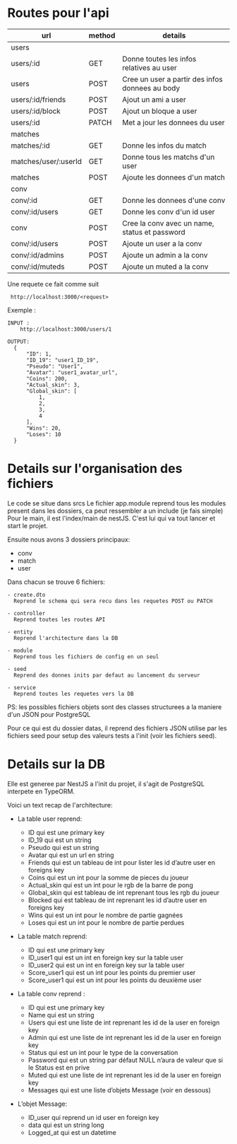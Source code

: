 # Routes pour l'api

|url                   |method  |details                                          |
|----------------------|--------|-------------------------------------------------|
|users                 |        |                                                 |
|users/:id             | GET    | Donne toutes les infos relatives au user        |
|users                 | POST   | Cree un user a partir des infos donnees au body |
|users/:id/friends     | POST   | Ajout un ami a user                             |
|users/:id/block       | POST   | Ajout un bloque a user                          |
|users/:id             | PATCH  | Met a jour les donnees du user                  |
|matches               |        |                                                 |
|matches/:id           | GET    | Donne les infos du match                        |
|matches/user/:userId  | GET    | Donne tous les matchs d'un user                 |
|matches               | POST   | Ajoute les donnees d'un match                   |
|conv                  |        |                                                 |
|conv/:id              | GET    | Donne les donnees d'une conv                    |
|conv/:id/users        | GET    | Donne les conv d'un id user                     |
|conv                  | POST   | Cree la conv avec un name, status et password   |
|conv/:id/users        | POST   | Ajoute un user a la conv                        |
|conv/:id/admins       | POST   | Ajoute un admin a la conv                       |
|conv/:id/muteds       | POST   | Ajoute un muted a la conv                       |

Une requete ce fait comme suit
```url
 http://localhost:3000/<request>
```

Exemple :
```
INPUT :
    http://localhost:3000/users/1

OUTPUT:
  {
      "ID": 1,
      "ID_19": "user1_ID_19",
      "Pseudo": "User1",
      "Avatar": "user1_avatar_url",
      "Coins": 200,
      "Actual_skin": 3,
      "Global_skin": [
          1,
          2,
          3,
          4
      ],
      "Wins": 20,
      "Loses": 10
  }
```

# Details sur l'organisation des fichiers

Le code se situe dans srcs
Le fichier app.module reprend tous les modules present dans les dossiers, ca peut ressembler a un include (je fais simple)
Pour le main, il est l'index/main de nestJS. C'est lui qui va tout lancer et start le projet.

Ensuite nous avons 3 dossiers principaux:
  - conv
  - match
  - user

Dans chacun se trouve 6 fichiers:

    - create.dto
      Reprend le schema qui sera recu dans les requetes POST ou PATCH

    - controller
      Reprend toutes les routes API

    - entity
      Reprend l'architecture dans la DB

    - module
      Reprend tous les fichiers de config en un seul

    - seed
      Reprend des donnes inits par defaut au lancement du serveur

    - service
      Reprend toutes les requetes vers la DB

PS: les possibles fichiers objets sont des classes structurees a la maniere d'un JSON pour PostgreSQL

Pour ce qui est du dossier datas, il reprend des fichiers JSON utilise par les fichiers seed pour setup des valeurs tests a l'init (voir les fichiers seed).

# Details sur la DB

Elle est generee par NestJS a l'init du projet, il s'agit de PostgreSQL interpete en TypeORM. 

Voici un text recap de l'architecture:

- La table user reprend:
  - ID qui est une primary key
  - ID_19 qui est un string
  - Pseudo qui est un string
  - Avatar qui est un url en string
  - Friends qui est un tableau de int pour lister les id d’autre user en foreigns key
  - Coins qui est un int pour la somme de pieces du joueur
  - Actual_skin qui est un int pour le rgb de la barre de pong
  - Global_skin qui est tableau de int reprenant tous les rgb du joueur
  - Blocked qui est tableau de int reprenant les id d’autre user en foreigns key
  - Wins qui est un int pour le nombre de partie gagnées
  - Loses qui est un int pour le nombre de partie perdues

- La table match reprend:
  - ID qui est une primary key
  - ID_user1 qui est un int en foreign key sur la table user
  - ID_user2 qui est un int en foreign key sur la table user
  - Score_user1 qui est un int pour les points du premier user
  - Score_user1 qui est un int pour les points du deuxième user

- La table conv reprend :
  - ID qui est une primary key
  - Name qui est un string
  - Users qui est une liste de int reprenant les id de la user en foreign key
  - Admin qui est une liste de int reprenant les id de la user en foreign key
  - Status qui est un int pour le type de la conversation
  - Password qui est un string par défaut NULL n’aura de valeur que si le Status est en prive
  - Muted qui est une liste de int reprenant les id de la user en foreign key
  - Messages qui est une liste d’objets Message (voir en dessous)

- L’objet Message:
  - ID_user qui reprend un id user en foreign key
  - data qui est un string long
  - Logged_at qui est un datetime

